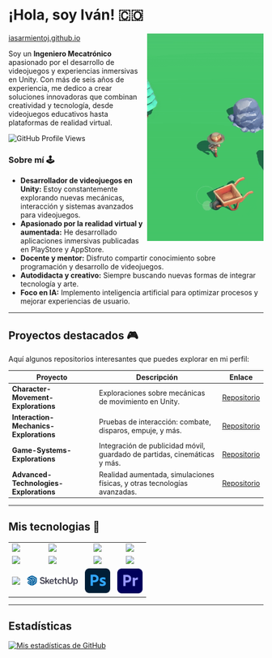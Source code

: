 # ¡Hola, soy Iván! :colombia:

<img align='right' src="assets/forest.gif" width="230">

[iasarmientoj.github.io](https://iasarmientoj.github.io/)

Soy un **Ingeniero Mecatrónico** apasionado por el desarrollo de videojuegos y experiencias inmersivas en Unity. Con más de seis años de experiencia, me dedico a crear soluciones innovadoras que combinan creatividad y tecnología, desde videojuegos educativos hasta plataformas de realidad virtual.

![GitHub Profile Views](https://komarev.com/ghpvc/?username=iasarmientoj&color=brightgreen)

### Sobre mí 🕹️  
- **Desarrollador de videojuegos en Unity:** Estoy constantemente explorando nuevas mecánicas, interacción y sistemas avanzados para videojuegos.  
- **Apasionado por la realidad virtual y aumentada:** He desarrollado aplicaciones inmersivas publicadas en PlayStore y AppStore.  
- **Docente y mentor:** Disfruto compartir conocimiento sobre programación y desarrollo de videojuegos.  
- **Autodidacta y creativo:** Siempre buscando nuevas formas de integrar tecnología y arte.  
- **Foco en IA:** Implemento inteligencia artificial para optimizar procesos y mejorar experiencias de usuario.

---

## Proyectos destacados 🎮  
Aquí algunos repositorios interesantes que puedes explorar en mi perfil:  

| Proyecto | Descripción | Enlace |
| --- | --- | --- |
| **Character-Movement-Explorations** | Exploraciones sobre mecánicas de movimiento en Unity. | [Repositorio](https://github.com/iasarmientoj/Character-Movement-Explorations) |
| **Interaction-Mechanics-Explorations** | Pruebas de interacción: combate, disparos, empuje, y más. | [Repositorio](https://github.com/iasarmientoj/Interaction-Mechanics-Explorations) |
| **Game-Systems-Explorations** | Integración de publicidad móvil, guardado de partidas, cinemáticas y más. | [Repositorio](https://github.com/iasarmientoj/Game-Systems-Explorations) |
| **Advanced-Technologies-Explorations** | Realidad aumentada, simulaciones físicas, y otras tecnologías avanzadas. | [Repositorio](https://github.com/iasarmientoj/Advanced-Technologies-Explorations) |

---

## Mis tecnologias 🚀  

<table>
<tr>
    <td align="center"><img src="https://www.vectorlogo.zone/logos/unity3d/unity3d-ar21.svg" width="100"></td>
    <td align="center"><img src="https://www.vectorlogo.zone/logos/visualstudio_code/visualstudio_code-ar21.svg" width="100"></td>
    <td align="center"><img src="https://www.vectorlogo.zone/logos/github/github-ar21.svg" width="100"></td>
    <td align="center"><img src="https://www.vectorlogo.zone/logos/python/python-ar21.svg" width="100"></td>
</tr>
<tr>
    <td align="center"><img src="https://www.vectorlogo.zone/logos/google_play/google_play-ar21.svg" width="100"></td>
    <td align="center"><img src="https://www.vectorlogo.zone/logos/apple_appstore/apple_appstore-ar21.svg" width="100"></td>
    <td align="center"><img src="https://www.vectorlogo.zone/logos/amazon_aws/amazon_aws-ar21.svg" width="100"></td>
    <td align="center"><img src="https://www.vectorlogo.zone/logos/firebase/firebase-ar21.svg" width="100"></td>
</tr>
<tr>
    <td align="center"><img src="https://www.vectorlogo.zone/logos/blender/blender-ar21.svg" width="100"></td>
    <td align="center"><img src="assets/sketchup-logo-2020.svg" width="100"></td>
    <td align="center"><img src="assets/photoshop-original.svg" width="50"></td>
    <td align="center"><img src="assets/adobe-premiere.svg" width="50"></td>
</tr>
</table>

---

## Estadísticas  

[![Mis estadísticas de GitHub](https://github-readme-stats.vercel.app/api?username=iasarmientoj&show_icons=true&theme=radical)](https://github.com/anuraghazra/github-readme-stats)  

